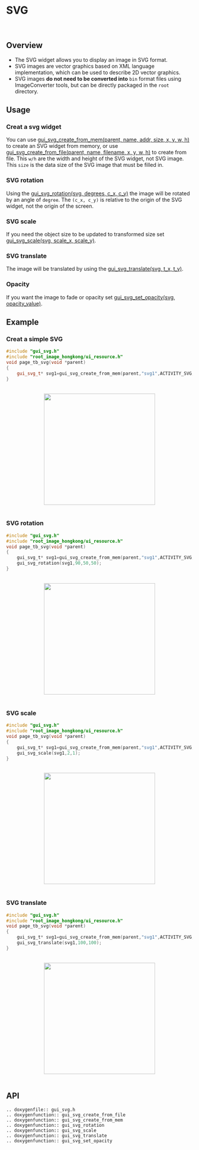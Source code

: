 # SVG
<br/>

## Overview

- The SVG widget allows you to display an image in SVG format.
- SVG images are vector graphics based on XML language implementation, which can be used to describe 2D vector graphics.
- SVG images **do not need to be converted into** `bin` format files using ImageConverter tools, but can be directly packaged in the `root` directory.

## Usage
### Creat a svg widget
You can use [gui_svg_create_from_mem(parent, name, addr, size, x, y, w, h)](#api) to create an SVG widget from memory, or use [gui_svg_create_from_file(parent, name, filename, x, y, w, h)](#api) to create from file.
This `w/h` are the width and height of the SVG widget, not SVG image. This `size` is the data size of the SVG image that must be filled in.

### SVG rotation
Using the [gui_svg_rotation(svg, degrees, c_x, c_y)](#api) the image will be rotated by an angle of `degree`. The `(c_x, c_y)` is relative to the origin of the SVG widget, not the origin of the screen.

### SVG scale
If you need the object size to be updated to transformed size set [gui_svg_scale(svg, scale_x, scale_y)](#api).

### SVG translate
The image will be translated by using the [gui_svg_translate(svg, t_x, t_y)](#api).

### Opacity
If you want the image to fade or opacity set [gui_svg_set_opacity(svg, opacity_value)](#api).

## Example

### Creat a simple SVG
```cpp
#include "gui_svg.h"
#include "root_image_hongkong/ui_resource.h"
void page_tb_svg(void *parent)
{ 
    gui_svg_t* svg1=gui_svg_create_from_mem(parent,"svg1",ACTIVITY_SVG,5184,0,0,100,100);
}
```
<br/>
<div style="text-align: center"><img width="300" src ="https://foruda.gitee.com/images/1699598969684310669/2e2a68e7_13671125.png"/></div>
<br/>

### SVG rotation

```c
#include "gui_svg.h"
#include "root_image_hongkong/ui_resource.h"
void page_tb_svg(void *parent)
{ 
    gui_svg_t* svg1=gui_svg_create_from_mem(parent,"svg1",ACTIVITY_SVG,5184,0,0,100,100);
    gui_svg_rotation(svg1,90,50,50);
}
```
<br/>
<div style="text-align: center"><img width="300" src ="https://foruda.gitee.com/images/1699598974541085137/fcc74440_13671125.png"/></div>
<br/>

### SVG scale

```c
#include "gui_svg.h"
#include "root_image_hongkong/ui_resource.h"
void page_tb_svg(void *parent)
{ 
    gui_svg_t* svg1=gui_svg_create_from_mem(parent,"svg1",ACTIVITY_SVG,5184,0,0,100,100);
    gui_svg_scale(svg1,2,1);
}
```
<br/>
<div style="text-align: center"><img width="300" src ="https://foruda.gitee.com/images/1699598982107316449/af526d67_13671125.png"/></div>
<br/>

### SVG translate

```c
#include "gui_svg.h"
#include "root_image_hongkong/ui_resource.h"
void page_tb_svg(void *parent)
{ 
    gui_svg_t* svg1=gui_svg_create_from_mem(parent,"svg1",ACTIVITY_SVG,5184,0,0,100,100);
    gui_svg_translate(svg1,100,100);
}
```
<br/>
<div style="text-align: center"><img width="300" src ="https://foruda.gitee.com/images/1699598986751661244/ff6ea9cf_13671125.png"/></div>
<br/>

## API

```eval_rst
.. doxygenfile:: gui_svg.h
.. doxygenfunction:: gui_svg_create_from_file
.. doxygenfunction:: gui_svg_create_from_mem
.. doxygenfunction:: gui_svg_rotation
.. doxygenfunction:: gui_svg_scale
.. doxygenfunction:: gui_svg_translate
.. doxygenfunction:: gui_svg_set_opacity
```
